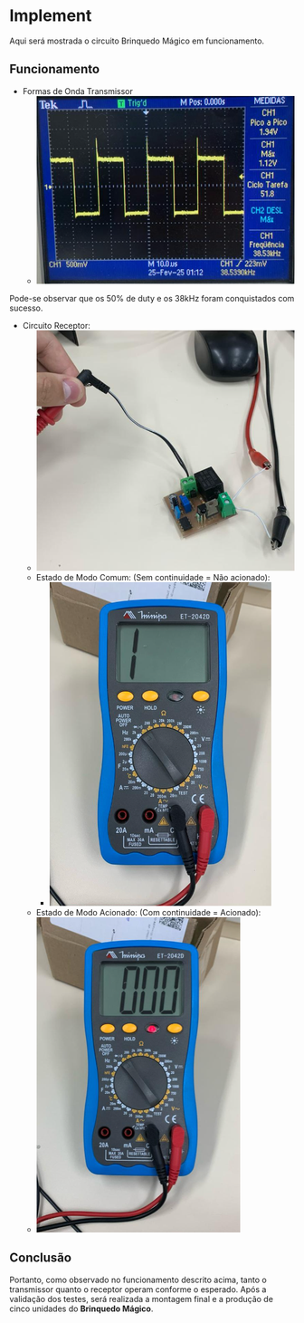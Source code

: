 # Implement

Aqui será mostrada o circuito Brinquedo Mágico em funcionamento.

## Funcionamento

* Formas de Onda Transmissor
    * ![](img/transmissorformadeonda.png)

Pode-se observar que os 50% de duty e os 38kHz foram conquistados com sucesso.

* Circuito Receptor:
    * ![](img/testereceptor1.png)
    * Estado de Modo Comum: (Sem continuidade = Não acionado):
        * ![](img/estadocomumrecepetor.png)
    * Estado de Modo Acionado: (Com continuidade = Acionado):
    * ![](img/estadoacionadorecepetor.png)


## Conclusão

Portanto, como observado no funcionamento descrito acima, tanto o transmissor quanto o receptor operam conforme o esperado. Após a validação dos testes, será realizada a montagem final e a produção de cinco unidades do **Brinquedo Mágico**.